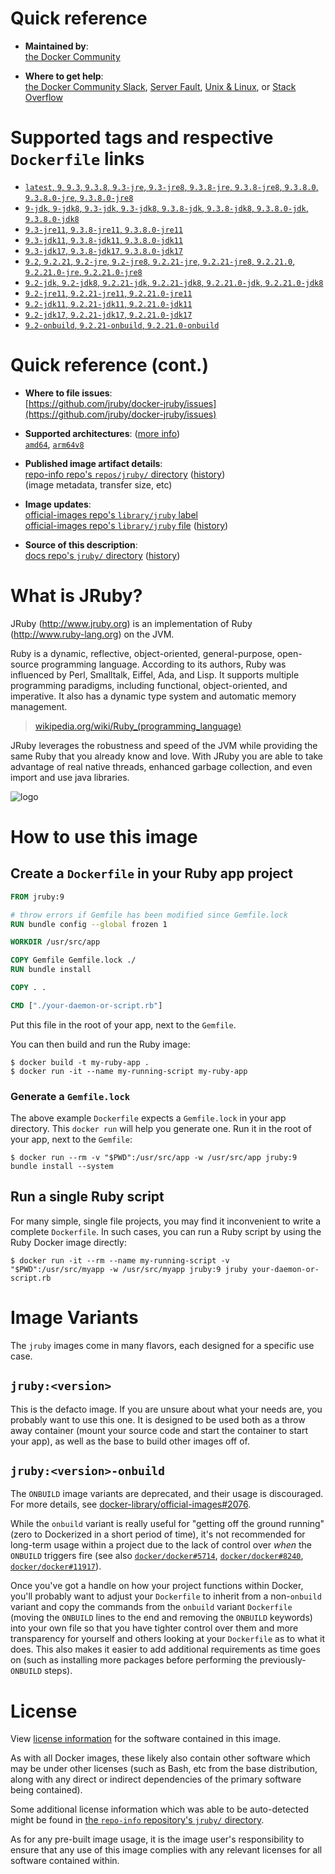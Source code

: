 <!--

********************************************************************************

WARNING:

    DO NOT EDIT "jruby/README.md"

    IT IS AUTO-GENERATED

    (from the other files in "jruby/" combined with a set of templates)

********************************************************************************

-->

# Quick reference

-	**Maintained by**:  
	[the Docker Community](https://github.com/jruby/docker-jruby)

-	**Where to get help**:  
	[the Docker Community Slack](https://dockr.ly/slack), [Server Fault](https://serverfault.com/help/on-topic), [Unix & Linux](https://unix.stackexchange.com/help/on-topic), or [Stack Overflow](https://stackoverflow.com/help/on-topic)

# Supported tags and respective `Dockerfile` links

-	[`latest`, `9`, `9.3`, `9.3.8`, `9.3-jre`, `9.3-jre8`, `9.3.8-jre`, `9.3.8-jre8`, `9.3.8.0`, `9.3.8.0-jre`, `9.3.8.0-jre8`](https://github.com/jruby/docker-jruby/blob/e59f0ca935a241f76de96d45565431982c9095b6/9.3/jre8/Dockerfile)
-	[`9-jdk`, `9-jdk8`, `9.3-jdk`, `9.3-jdk8`, `9.3.8-jdk`, `9.3.8-jdk8`, `9.3.8.0-jdk`, `9.3.8.0-jdk8`](https://github.com/jruby/docker-jruby/blob/e59f0ca935a241f76de96d45565431982c9095b6/9.3/jdk8/Dockerfile)
-	[`9.3-jre11`, `9.3.8-jre11`, `9.3.8.0-jre11`](https://github.com/jruby/docker-jruby/blob/e59f0ca935a241f76de96d45565431982c9095b6/9.3/jre11/Dockerfile)
-	[`9.3-jdk11`, `9.3.8-jdk11`, `9.3.8.0-jdk11`](https://github.com/jruby/docker-jruby/blob/e59f0ca935a241f76de96d45565431982c9095b6/9.3/jdk11/Dockerfile)
-	[`9.3-jdk17`, `9.3.8-jdk17`, `9.3.8.0-jdk17`](https://github.com/jruby/docker-jruby/blob/e59f0ca935a241f76de96d45565431982c9095b6/9.3/jdk17/Dockerfile)
-	[`9.2`, `9.2.21`, `9.2-jre`, `9.2-jre8`, `9.2.21-jre`, `9.2.21-jre8`, `9.2.21.0`, `9.2.21.0-jre`, `9.2.21.0-jre8`](https://github.com/jruby/docker-jruby/blob/e59f0ca935a241f76de96d45565431982c9095b6/9.2/jre8/Dockerfile)
-	[`9.2-jdk`, `9.2-jdk8`, `9.2.21-jdk`, `9.2.21-jdk8`, `9.2.21.0-jdk`, `9.2.21.0-jdk8`](https://github.com/jruby/docker-jruby/blob/e59f0ca935a241f76de96d45565431982c9095b6/9.2/jdk8/Dockerfile)
-	[`9.2-jre11`, `9.2.21-jre11`, `9.2.21.0-jre11`](https://github.com/jruby/docker-jruby/blob/e59f0ca935a241f76de96d45565431982c9095b6/9.2/jre11/Dockerfile)
-	[`9.2-jdk11`, `9.2.21-jdk11`, `9.2.21.0-jdk11`](https://github.com/jruby/docker-jruby/blob/e59f0ca935a241f76de96d45565431982c9095b6/9.2/jdk11/Dockerfile)
-	[`9.2-jdk17`, `9.2.21-jdk17`, `9.2.21.0-jdk17`](https://github.com/jruby/docker-jruby/blob/e59f0ca935a241f76de96d45565431982c9095b6/9.2/jdk17/Dockerfile)
-	[`9.2-onbuild`, `9.2.21-onbuild`, `9.2.21.0-onbuild`](https://github.com/jruby/docker-jruby/blob/e59f0ca935a241f76de96d45565431982c9095b6/9.2/onbuild-jdk8/Dockerfile)

# Quick reference (cont.)

-	**Where to file issues**:  
	[https://github.com/jruby/docker-jruby/issues](https://github.com/jruby/docker-jruby/issues)

-	**Supported architectures**: ([more info](https://github.com/docker-library/official-images#architectures-other-than-amd64))  
	[`amd64`](https://hub.docker.com/r/amd64/jruby/), [`arm64v8`](https://hub.docker.com/r/arm64v8/jruby/)

-	**Published image artifact details**:  
	[repo-info repo's `repos/jruby/` directory](https://github.com/docker-library/repo-info/blob/master/repos/jruby) ([history](https://github.com/docker-library/repo-info/commits/master/repos/jruby))  
	(image metadata, transfer size, etc)

-	**Image updates**:  
	[official-images repo's `library/jruby` label](https://github.com/docker-library/official-images/issues?q=label%3Alibrary%2Fjruby)  
	[official-images repo's `library/jruby` file](https://github.com/docker-library/official-images/blob/master/library/jruby) ([history](https://github.com/docker-library/official-images/commits/master/library/jruby))

-	**Source of this description**:  
	[docs repo's `jruby/` directory](https://github.com/docker-library/docs/tree/master/jruby) ([history](https://github.com/docker-library/docs/commits/master/jruby))

# What is JRuby?

JRuby (http://www.jruby.org) is an implementation of Ruby (http://www.ruby-lang.org) on the JVM.

Ruby is a dynamic, reflective, object-oriented, general-purpose, open-source programming language. According to its authors, Ruby was influenced by Perl, Smalltalk, Eiffel, Ada, and Lisp. It supports multiple programming paradigms, including functional, object-oriented, and imperative. It also has a dynamic type system and automatic memory management.

> [wikipedia.org/wiki/Ruby_(programming_language)](https://en.wikipedia.org/wiki/Ruby_%28programming_language%29)

JRuby leverages the robustness and speed of the JVM while providing the same Ruby that you already know and love. With JRuby you are able to take advantage of real native threads, enhanced garbage collection, and even import and use java libraries.

![logo](https://raw.githubusercontent.com/docker-library/docs/fbdaaa95f768de2cb4508dde956912f4081a824a/jruby/logo.png)

# How to use this image

## Create a `Dockerfile` in your Ruby app project

```dockerfile
FROM jruby:9

# throw errors if Gemfile has been modified since Gemfile.lock
RUN bundle config --global frozen 1

WORKDIR /usr/src/app

COPY Gemfile Gemfile.lock ./
RUN bundle install

COPY . .

CMD ["./your-daemon-or-script.rb"]
```

Put this file in the root of your app, next to the `Gemfile`.

You can then build and run the Ruby image:

```console
$ docker build -t my-ruby-app .
$ docker run -it --name my-running-script my-ruby-app
```

### Generate a `Gemfile.lock`

The above example `Dockerfile` expects a `Gemfile.lock` in your app directory. This `docker run` will help you generate one. Run it in the root of your app, next to the `Gemfile`:

```console
$ docker run --rm -v "$PWD":/usr/src/app -w /usr/src/app jruby:9 bundle install --system
```

## Run a single Ruby script

For many simple, single file projects, you may find it inconvenient to write a complete `Dockerfile`. In such cases, you can run a Ruby script by using the Ruby Docker image directly:

```console
$ docker run -it --rm --name my-running-script -v "$PWD":/usr/src/myapp -w /usr/src/myapp jruby:9 jruby your-daemon-or-script.rb
```

# Image Variants

The `jruby` images come in many flavors, each designed for a specific use case.

## `jruby:<version>`

This is the defacto image. If you are unsure about what your needs are, you probably want to use this one. It is designed to be used both as a throw away container (mount your source code and start the container to start your app), as well as the base to build other images off of.

## `jruby:<version>-onbuild`

The `ONBUILD` image variants are deprecated, and their usage is discouraged. For more details, see [docker-library/official-images#2076](https://github.com/docker-library/official-images/issues/2076).

While the `onbuild` variant is really useful for "getting off the ground running" (zero to Dockerized in a short period of time), it's not recommended for long-term usage within a project due to the lack of control over *when* the `ONBUILD` triggers fire (see also [`docker/docker#5714`](https://github.com/docker/docker/issues/5714), [`docker/docker#8240`](https://github.com/docker/docker/issues/8240), [`docker/docker#11917`](https://github.com/docker/docker/issues/11917)).

Once you've got a handle on how your project functions within Docker, you'll probably want to adjust your `Dockerfile` to inherit from a non-`onbuild` variant and copy the commands from the `onbuild` variant `Dockerfile` (moving the `ONBUILD` lines to the end and removing the `ONBUILD` keywords) into your own file so that you have tighter control over them and more transparency for yourself and others looking at your `Dockerfile` as to what it does. This also makes it easier to add additional requirements as time goes on (such as installing more packages before performing the previously-`ONBUILD` steps).

# License

View [license information](https://github.com/jruby/jruby/blob/master/COPYING) for the software contained in this image.

As with all Docker images, these likely also contain other software which may be under other licenses (such as Bash, etc from the base distribution, along with any direct or indirect dependencies of the primary software being contained).

Some additional license information which was able to be auto-detected might be found in [the `repo-info` repository's `jruby/` directory](https://github.com/docker-library/repo-info/tree/master/repos/jruby).

As for any pre-built image usage, it is the image user's responsibility to ensure that any use of this image complies with any relevant licenses for all software contained within.
